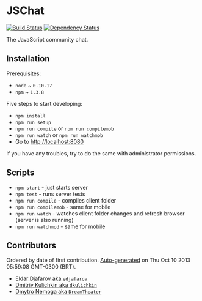 [travis-badge]: https://travis-ci.org/openconf/jschat.png
[travis-link]: https://travis-ci.org/openconf/jschat

[gemnasium-badge]: https://gemnasium.com/openconf/jschat.png
[gemnasium-link]: https://gemnasium.com/openconf/jschat

# JSChat

[![Build Status][travis-badge]][travis-link]
[![Dependency Status][gemnasium-badge]][gemnasium-link]

The JavaScript community chat.

## Installation
Prerequisites:
  - `node` ~ `0.10.17`
  - `npm` ~ `1.3.8`

Five steps to start developing:
  - `npm install`
  - `npm run setup`
  - `npm run compile` or `npm run compilemob`
  - `npm run watch` or `npm run watchmob`
  - Go to [http://localhost:8080](http://localhost:8080)

If you have any troubles, try to do the same with administrator permissions.

## Scripts
  - `npm start` - just starts server
  - `npm test` - runs server tests
  - `npm run compile` - compiles client folder
  - `npm run compilemob` - same for mobile
  - `npm run watch` - watches client folder changes and refresh browser (server is also running)
  - `npm run watchmod` - same for mobile

## Contributors
Ordered by date of first contribution.
[Auto-generated](http://github.com/dtrejo/node-authors) on Thu Oct 10 2013 05:59:08 GMT-0300 (BRT).

- [Eldar Djafarov aka `edjafarov`](https://github.com/edjafarov)
- [Dmitriy Kulichkin aka `dkulichkin`](https://github.com/dkulichkin)
- [Dmytro Nemoga aka `DreamTheater`](https://github.com/DreamTheater)
